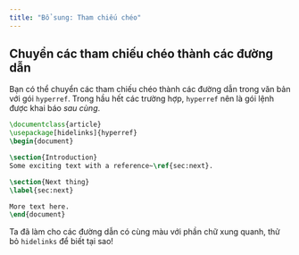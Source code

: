 ```yaml
---
title: "Bổ sung: Tham chiếu chéo"
---
```


## Chuyển các tham chiếu chéo thành các đường dẫn

Bạn có thể chuyển các tham chiếu chéo thành các đường dẫn trong văn bản với gói
`hyperref`. Trong hầu hết các trường hợp, `hyperref` nên là gói lệnh được khai
báo *sau cùng*.

```latex
\documentclass{article}
\usepackage[hidelinks]{hyperref}
\begin{document}

\section{Introduction}
Some exciting text with a reference~\ref{sec:next}.

\section{Next thing}
\label{sec:next}

More text here.
\end{document}
```

Ta đã làm cho các đường dẫn có cùng màu với phần chữ xung quanh, thử bỏ
`hidelinks` để biết tại sao!
